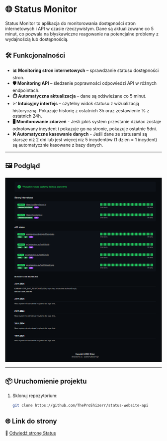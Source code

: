 # 🌐 Status Monitor

Status Monitor to aplikacja do monitorowania dostępności stron internetowych i API w czasie rzeczywistym. Dane są aktualizowane co 5 minut, co pozwala na błyskawiczne reagowanie na potencjalne problemy z wydajnością lub dostępnością.

## 🛠️ Funkcjonalności

- **📊 Monitoring stron internetowych** – sprawdzanie statusu dostępności stron.
- **🛡️ Monitoring API** – śledzenie poprawności odpowiedzi API w różnych endpointach.
- **⏱️ Automatyczna aktualizacja** – dane są odświeżane co 5 minut.
- **📈 Intuicyjny interfejs** – czytelny widok statusu z wizualizacją historyczną. Pokazuje historię z ostatnich 3h oraz zestawienie % z ostatnich 24h.
- **🖥️ Monitorowanie zdarzeń** - Jeśli jakiś system przestanie działac zostaje odnotowany incydent i pokazuje go na stronie, pokazuje ostatnie 5dni.
- **❌ Automatyczne kasowanie danych** - Jeśli dane ze statusami są starsze niż 2 dni lub jest więcej niz 5 incydentów (1 dzien = 1 incydent) są automatycznie kasowane z bazy danych.

---

## 🖼️ Podgląd

![Podgląd aplikacji](./public/api-status.png)

---

## 📦 Uruchomienie projektu

1. Sklonuj repozytorium:
   ```bash
   git clone https://github.com/TheProShizerr/status-website-api
   ```

## 🌐 Link do strony

🔗 [Odwiedź stronę Status](https://status.shizeclone.eu)
